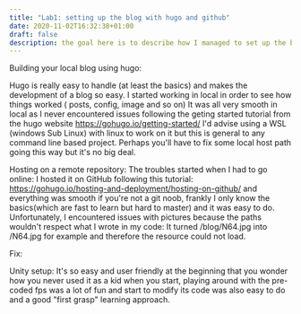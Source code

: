 ```yaml
---
title: "Lab1: setting up the blog with hugo and github"
date: 2020-11-02T16:32:38+01:00
draft: false
description: the goal here is to describe how I managed to set up the blog by following tutorials
---
```


Building your local blog using hugo:

Hugo is really easy to handle (at least the basics) and makes the development of a blog so easy. I started working in local in order to see how things worked ( posts, config, image and so on)
It was all very smooth in local as I never encountered issues following the geting started tutorial from the hugo website https://gohugo.io/getting-started/
I'd advise using a WSL (windows Sub Linux) with linux to work on it but this is general to any command line based project. Perhaps you'll have to fix some local host path going this way but it's no big deal.

Hosting on a remote repository:
The troubles started when I had to go online:
I hosted it on GitHub following this tutorial: https://gohugo.io/hosting-and-deployment/hosting-on-github/ and everything was smooth if you're not a git noob, frankly I only know the basics(which are fast to learn but hard to master) and it was easy to do.
Unfortunately, I encountered issues with pictures because the paths wouldn't respect what I wrote in my code:
It turned /blog/N64.jpg into /N64.jpg for example and therefore the resource could not load.

Fix:


Unity setup:
It's so easy and user friendly at the beginning that you wonder how you never used it as a kid when you start, playing around with the pre-coded fps was a lot of fun and start to modify its code was also easy to do and a good "first grasp" learning approach. 


